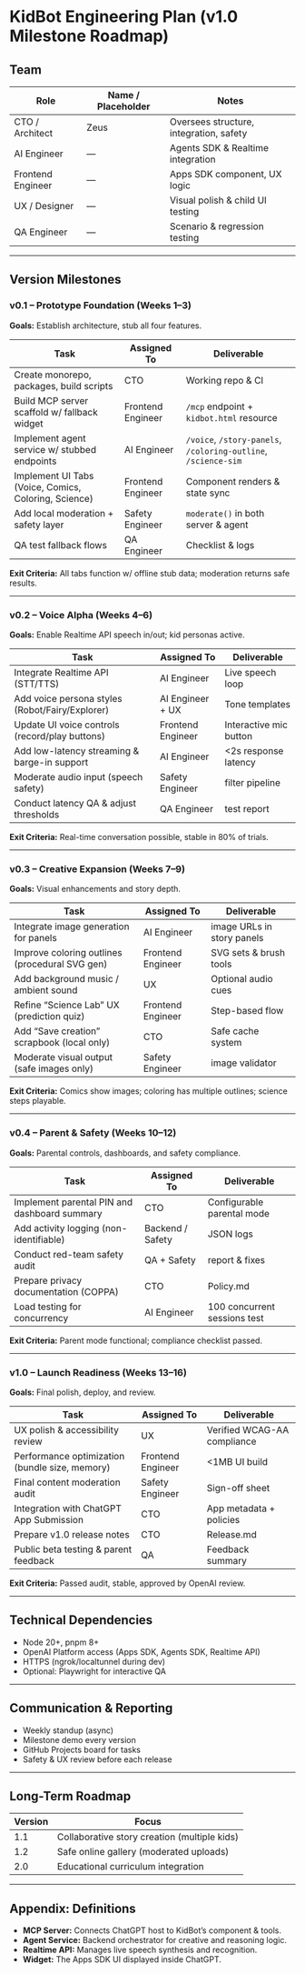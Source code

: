 # KidBot Engineering Plan (v1.0 Milestone Roadmap)

## Team
| Role | Name / Placeholder | Notes |
|------|--------------------|-------|
| CTO / Architect | Zeus | Oversees structure, integration, safety |
| AI Engineer | — | Agents SDK & Realtime integration |
| Frontend Engineer | — | Apps SDK component, UX logic |
| UX / Designer | — | Visual polish & child UI testing |
| QA Engineer | — | Scenario & regression testing |

---

## Version Milestones

### **v0.1 – Prototype Foundation (Weeks 1–3)**
**Goals:** Establish architecture, stub all four features.

| Task | Assigned To | Deliverable |
|------|--------------|-------------|
| Create monorepo, packages, build scripts | CTO | Working repo & CI |
| Build MCP server scaffold w/ fallback widget | Frontend Engineer | `/mcp` endpoint + `kidbot.html` resource |
| Implement agent service w/ stubbed endpoints | AI Engineer | `/voice`, `/story-panels`, `/coloring-outline`, `/science-sim` |
| Implement UI Tabs (Voice, Comics, Coloring, Science) | Frontend Engineer | Component renders & state sync |
| Add local moderation + safety layer | Safety Engineer | `moderate()` in both server & agent |
| QA test fallback flows | QA Engineer | Checklist & logs |

**Exit Criteria:** All tabs function w/ offline stub data; moderation returns safe results.

---

### **v0.2 – Voice Alpha (Weeks 4–6)**
**Goals:** Enable Realtime API speech in/out; kid personas active.

| Task | Assigned To | Deliverable |
|------|--------------|-------------|
| Integrate Realtime API (STT/TTS) | AI Engineer | Live speech loop |
| Add voice persona styles (Robot/Fairy/Explorer) | AI Engineer + UX | Tone templates |
| Update UI voice controls (record/play buttons) | Frontend Engineer | Interactive mic button |
| Add low-latency streaming & barge-in support | AI Engineer | <2s response latency |
| Moderate audio input (speech safety) | Safety Engineer | filter pipeline |
| Conduct latency QA & adjust thresholds | QA Engineer | test report |

**Exit Criteria:** Real-time conversation possible, stable in 80% of trials.

---

### **v0.3 – Creative Expansion (Weeks 7–9)**
**Goals:** Visual enhancements and story depth.

| Task | Assigned To | Deliverable |
|------|--------------|-------------|
| Integrate image generation for panels | AI Engineer | image URLs in story panels |
| Improve coloring outlines (procedural SVG gen) | Frontend Engineer | SVG sets & brush tools |
| Add background music / ambient sound | UX | Optional audio cues |
| Refine “Science Lab” UX (prediction quiz) | Frontend Engineer | Step-based flow |
| Add “Save creation” scrapbook (local only) | CTO | Safe cache system |
| Moderate visual output (safe images only) | Safety Engineer | image validator |

**Exit Criteria:** Comics show images; coloring has multiple outlines; science steps playable.

---

### **v0.4 – Parent & Safety (Weeks 10–12)**
**Goals:** Parental controls, dashboards, and safety compliance.

| Task | Assigned To | Deliverable |
|------|--------------|-------------|
| Implement parental PIN and dashboard summary | CTO | Configurable parental mode |
| Add activity logging (non-identifiable) | Backend / Safety | JSON logs |
| Conduct red-team safety audit | QA + Safety | report & fixes |
| Prepare privacy documentation (COPPA) | CTO | Policy.md |
| Load testing for concurrency | AI Engineer | 100 concurrent sessions test |

**Exit Criteria:** Parent mode functional; compliance checklist passed.

---

### **v1.0 – Launch Readiness (Weeks 13–16)**
**Goals:** Final polish, deploy, and review.

| Task | Assigned To | Deliverable |
|------|--------------|-------------|
| UX polish & accessibility review | UX | Verified WCAG-AA compliance |
| Performance optimization (bundle size, memory) | Frontend Engineer | <1MB UI build |
| Final content moderation audit | Safety Engineer | Sign-off sheet |
| Integration with ChatGPT App Submission | CTO | App metadata + policies |
| Prepare v1.0 release notes | CTO | Release.md |
| Public beta testing & parent feedback | QA | Feedback summary |

**Exit Criteria:** Passed audit, stable, approved by OpenAI review.

---

## Technical Dependencies
- Node 20+, pnpm 8+
- OpenAI Platform access (Apps SDK, Agents SDK, Realtime API)
- HTTPS (ngrok/localtunnel during dev)
- Optional: Playwright for interactive QA

---

## Communication & Reporting
- Weekly standup (async)
- Milestone demo every version
- GitHub Projects board for tasks
- Safety & UX review before each release

---

## Long-Term Roadmap
| Version | Focus |
|----------|-------|
| 1.1 | Collaborative story creation (multiple kids) |
| 1.2 | Safe online gallery (moderated uploads) |
| 2.0 | Educational curriculum integration |

---

## Appendix: Definitions
- **MCP Server:** Connects ChatGPT host to KidBot’s component & tools.
- **Agent Service:** Backend orchestrator for creative and reasoning logic.
- **Realtime API:** Manages live speech synthesis and recognition.
- **Widget:** The Apps SDK UI displayed inside ChatGPT.
